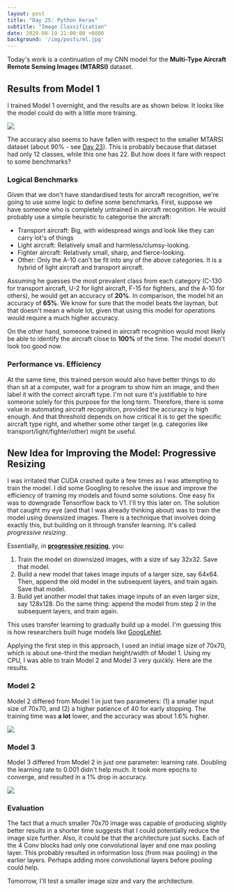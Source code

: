 ```yaml
---
layout: post
title: "Day 25: Python Keras"
subtitle: "Image Classification"
date: 2020-08-19 21:00:00 +0800
background: '/img/posts/ml.jpg'
---
```


Today's work is a continuation of my CNN model for the **Multi-Type Aircraft Remote Sensing Images (MTARSI)** dataset.

## Results from Model 1
I trained Model 1 overnight, and the results are as shown below. It looks like the model could do with a little more training.

<img src="/365DaysOfDS/img/posts/day025-01.png" style='margin-left: auto; margin-right: auto; display: block;'>

The accuracy also seems to have fallen with respect to the smaller MTARSI dataset (about 90% - see [Day 23](https://chrischow.github.io/365DaysOfDS/2020/08/17/day023.html)). This is probably because that dataset had only 12 classes, while this one has 22. But how does it fare with respect to some benchmarks?

### Logical Benchmarks
Given that we don't have standardised tests for aircraft recognition, we're going to use some logic to define some benchmarks. First, suppose we have someone who is completely untrained in aircraft recognition. He would probably use a simple heuristic to categorise the aircraft:

* Transport aircraft: Big, with widespread wings and look like they can carry lot's of things
* Light aircraft: Relatively small and harmless/clumsy-looking.
* Fighter aircraft: Relatively small, sharp, and fierce-looking.
* Other: Only the A-10 can't be fit into any of the above categories. It is a hybrid of light aircraft and transport aircraft.

Assuming he guesses the most prevalent class from each category (C-130 for transport aircraft, U-2 for light aircraft, F-15 for fighters, and the A-10 for others), he would get an accuracy of **20%**. In comparison, the model hit an accuracy of **65%**. We know for sure that the model beats the layman, but that doesn't mean a whole lot, given that using this model for operations would require a much higher accuracy.

On the other hand, someone trained in aircraft recognition would most likely be able to identify the aircraft close to **100%** of the time. The model doesn't look too good now.

### Performance vs. Efficiency
At the same time, this trained person would also have better things to do than sit at a computer, wait for a program to show him an image, and then label it with the correct aircraft type. I'm not sure it's justifiable to hire someone solely for this purpose for the long term. Therefore, there is some value in automating aircraft recognition, provided the accuracy is high enough. And that threshold depends on how critical it is to get the specific aircraft type right, and whether some other target (e.g. categories like transport/light/fighter/other) might be useful. 

## New Idea for Improving the Model: Progressive Resizing
I was irritated that CUDA crashed quite a few times as I was attempting to train the model. I did some Googling to resolve the issue and improve the efficiency of training my models and found some solutions. One easy fix was to downgrade Tensorflow back to V1. I'll try this later on. The solution that caught my eye (and that I was already thinking about) was to train the model using downsized images. There is a technique that involves doing exactly this, but building on it through transfer learning. It's called *progressive resizing*.

Essentially, in **[progressive resizing](https://towardsdatascience.com/boost-your-cnn-image-classifier-performance-with-progressive-resizing-in-keras-a7d96da06e20?gi=1361ee4339d9)**, you:

1. Train the model on downsized images, with a size of say 32x32. Save that model.
2. Build a new model that takes image inputs of a larger size, say 64x64. Then, append the old model in the subsequent layers, and train again. Save that model.
3. Build yet another model that takes image inputs of an even larger size, say 128x128. Do the same thing: append the model from step 2 in the subsequent layers, and train again.

This uses transfer learning to gradually build up a model. I'm guessing this is how researchers built huge models like [GoogLeNet](https://miro.medium.com/max/5176/1*ZFPOSAted10TPd3hBQU8iQ.png).

Applying the first step in this approach, I used an initial image size of 70x70, which is about one-third the median height/width of Model 1. Using my CPU, I was able to train Model 2 and Model 3 very quickly. Here are the results.

### Model 2
Model 2 differed from Model 1 in just two parameters: (1) a smaller input size of 70x70, and (2) a higher patience of 40 for early stopping. The training time was **a lot** lower, and the accuracy was about 1.6% higher.

<img src="/365DaysOfDS/img/posts/day025-02.png" style='margin-left: auto; margin-right: auto; display: block;'>

### Model 3
Model 3 differed from Model 2 in just one parameter: learning rate. Doubling the learning rate to 0.001 didn't help much. It took more epochs to converge, and resulted in a 1% drop in accuracy.

<img src="/365DaysOfDS/img/posts/day025-03.png" style='margin-left: auto; margin-right: auto; display: block;'>

### Evaluation
The fact that a much smaller 70x70 image was capable of producing slightly better results in a shorter time suggests that I could potentially reduce the image size further. Also, it could be that the architecture just sucks. Each of the 4 Conv blocks had only one convolutional layer and one max pooling layer. This probably resulted in information loss (from max pooling) in the earlier layers. Perhaps adding more convolutional layers before pooling could help.

Tomorrow, I'll test a smaller image size and vary the architecture.